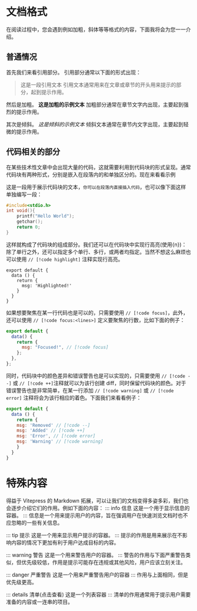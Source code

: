 # 文档格式

在阅读过程中，您会遇到例如加粗，斜体等等格式的内容，下面我将会为您一一介绍。

## 普通情况

首先我们来看引用部分。
引用部分通常以下面的形式出现：

> 这是一段引用文本
> 引用文本通常用来在文章或章节的开头用来提示的部分，起到提示作用。

然后是加粗。
**这是加粗的示例文本**
加粗部分通常在章节文字内出现，主要起到强烈的提示作用。

其次是倾斜。
_这是倾斜的示例文本_
倾斜文本通常在章节内文字出现，主要起到轻微的提示作用。

## 代码相关的部分

在某些技术性文章中会出现大量的代码，这就需要利用到代码块的形式呈现。通常代码块有两种形式，分别是嵌入在段落内的和单独区分的。现在来看看示例

这是一段用于展示代码块的文本，`你可以在段落内直接插入代码`，也可以像下面这样单独编写一段：

```c
#include<stdio.h>
int void(){
    printf("Hello World");
    getchar();
    return 0;
}
```

这样就构成了代码块的组成部分。我们还可以在代码块中实现行高亮(使用{n})：除了单行之外，还可以指定多个单行、多行，或两者均指定。当然不想这么麻烦也可以使用 `// [!code highlight]` 注释实现行高亮。

```js{4}
export default {
  data () {
    return {
      msg: 'Highlighted!'
    }
  }
}
```

如果想要聚焦在某一行代码也是可以的，只需要使用 `// [!code focus]`，此外，还可以使用 `// [!code focus:<lines>]` 定义要聚焦的行数，比如下面的例子：

```js
export default {
  data() {
    return {
      msg: "Focused!", // [!code focus]
    };
  },
};
```
同时，代码块中的颜色差异和错误警告也是可以实现的，只需要使用 `// [!code --]` 或 `// [!code ++]`注释就可以为该行创建 diff，同时保留代码块的颜色。对于错误警告也是非常简单，在某一行添加 `// [!code warning]` 或 `// [!code error]` 注释将会为该行相应的着色。下面我们来看看例子：
```js
export default {
  data () {
    return {
    msg: 'Removed' // [!code --]
    msg: 'Added' // [!code ++]
    msg: 'Error', // [!code error]
    msg: 'Warning' // [!code warning]
    }
  }
}
```

# 特殊内容

得益于 Vitepress 的 Markdown 拓展，可以让我们的文档变得多姿多彩，我们也会逐步介绍它们的作用。例如下面的内容：
::: info 信息
这是一个用于显示信息的容器。
:::
信息是一个用来提示用户的内容，旨在强调用户在快速浏览文档时也不应忽略的一些有关信息。

::: tip 提示
这是一个用来显示用户提示的容器。
:::
提示的作用是用来展示在不影响内容的情况下更加有利于用户达成目标的内容。

::: warning 警告
这是一个用来警告用户的容器。
:::
警告的作用与下面严重警告类似，但优先级较低，作用是提示可能存在违规或其他风险，用户应该立刻关注。

::: danger 严重警告
这是一个用来严重警告用户的容器
:::
作用与上面相同，但是优先级更高。

::: details 清单(点击查看)
这是一个列表容器
:::
清单的作用通常用于提示用户需要准备的内容或一连串的项目。
